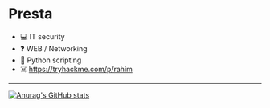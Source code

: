 # Presta
 
- 💻 IT security
- ❓ WEB / Networking
- 🐍 Python scripting
- ☠️ https://tryhackme.com/p/rahim

***

[![Anurag's GitHub stats](https://github-readme-stats.vercel.app/api?username=prestaa&show_icons=true&theme=dark&hide=prs)](https://github.com/anuraghazra/github-readme-stats)
